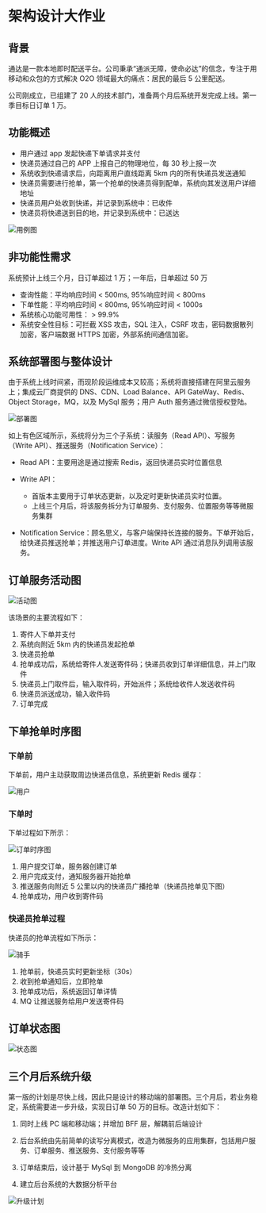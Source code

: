 # 架构设计大作业

## 背景

通达是一款本地即时配送平台。公司秉承“通派无障，使命必达”的信念，专注于用移动和众包的方式解决 O2O 领域最大的痛点：居民的最后 5 公里配送。

公司刚成立，已组建了 20 人的技术部门，准备两个月后系统开发完成上线。第一季目标日订单 1 万。

## 功能概述

- 用户通过 app 发起快递下单请求并支付
- 快递员通过自己的 APP 上报自己的物理地位，每 30 秒上报一次
- 系统收到快递请求后，向距离用户直线距离 5km 内的所有快递员发送通知
- 快递员需要进行抢单，第一个抢单的快递员得到配单，系统向其发送用户详细地址
- 快递员用户处收到快递，并记录到系统中：已收件
- 快递员将快递送到目的地，并记录到系统中：已送达

![用例图][1]

## 非功能性需求

系统预计上线三个月，日订单超过 1 万；一年后，日单超过 50 万

- 查询性能：平均响应时间 < 500ms, 95%响应时间 < 800ms
- 下单性能：平均响应时间 < 800ms, 95%响应时间 < 1000s
- 系统核心功能可用性： > 99.9%
- 系统安全性目标：可拦截 XSS 攻击，SQL 注入，CSRF 攻击，密码数据散列加密，客户端数据 HTTPS 加密，外部系统间通信加密。

## 系统部署图与整体设计

由于系统上线时间紧，而现阶段运维成本又较高；系统将直接搭建在阿里云服务上；集成云厂商提供的 DNS、CDN、Load Balance、API GateWay、Redis、Object Storage，MQ，以及 MySql 服务；用户 Auth 服务通过微信授权登陆。

![部署图][4]

如上有色区域所示，系统将分为三个子系统：读服务（Read API）、写服务（Write API）、推送服务（Notification Service）：

- Read API：主要用途是通过搜索 Redis，返回快递员实时位置信息

- Write API：

  - 首版本主要用于订单状态更新，以及定时更新快递员实时位置。
  - 上线三个月后，将该服务拆分为订单服务、支付服务、位置服务等等微服务集群

- Notification Service：顾名思义，与客户端保持长连接的服务。下单开始后，给快递员推送抢单；并推送用户订单进度。Write API 通过消息队列调用该服务。

## 订单服务活动图

![活动图][2]

该场景的主要流程如下：

1. 寄件人下单并支付
2. 系统向附近 5km 内的快递员发起抢单
3. 快递员抢单
4. 抢单成功后，系统给寄件人发送寄件码；快递员收到订单详细信息，并上门取件
5. 快递员上门取件后，输入取件码，开始派件；系统给收件人发送收件码
6. 快递员派送成功，输入收件码
7. 订单完成

## 下单抢单时序图

### 下单前

下单前，用户主动获取周边快递员信息，系统更新 Redis 缓存：

![用户][5]

### 下单时

下单过程如下所示：

![订单时序图][7]

1. 用户提交订单，服务器创建订单
2. 用户完成支付，通知服务器开始抢单
3. 推送服务向附近 5 公里以内的快递员广播抢单（快递员抢单见下图）
4. 抢单成功，用户收到寄件码

### 快递员抢单过程

快递员的抢单流程如下所示：

![骑手][6]

1. 抢单前，快递员实时更新坐标（30s）
2. 收到抢单通知后，立即抢单
3. 抢单成功后，系统返回订单详情
4. MQ 让推送服务给用户发送寄件码

## 订单状态图

![状态图][3]

## 三个月后系统升级

第一版的计划是尽快上线，因此只是设计的移动端的部署图。三个月后，若业务稳定，系统需要进一步升级，实现日订单 50 万的目标。改造计划如下：

1. 同时上线 PC 端和移动端；并增加 BFF 层，解耦前后端设计

2. 后台系统由先前简单的读写分离模式，改造为微服务的应用集群，包括用户服务、订单服务、推送服务、支付服务等等

3. 订单结束后，设计基于 MySql 到 MongoDB 的冷热分离

4. 建立后台系统的大数据分析平台

![升级计划][8]

[1]: ./img/use-case.drawio.png
[2]: ./img/pool.drawio.png
[3]: ./img/state.drawio.png
[4]: ./img/deploy.drawio.png
[5]: ./img/user.drawio.png
[6]: ./img/driver.drawio.png
[7]: ./img/order.drawio.png
[8]: ./img/next.drawio.png
